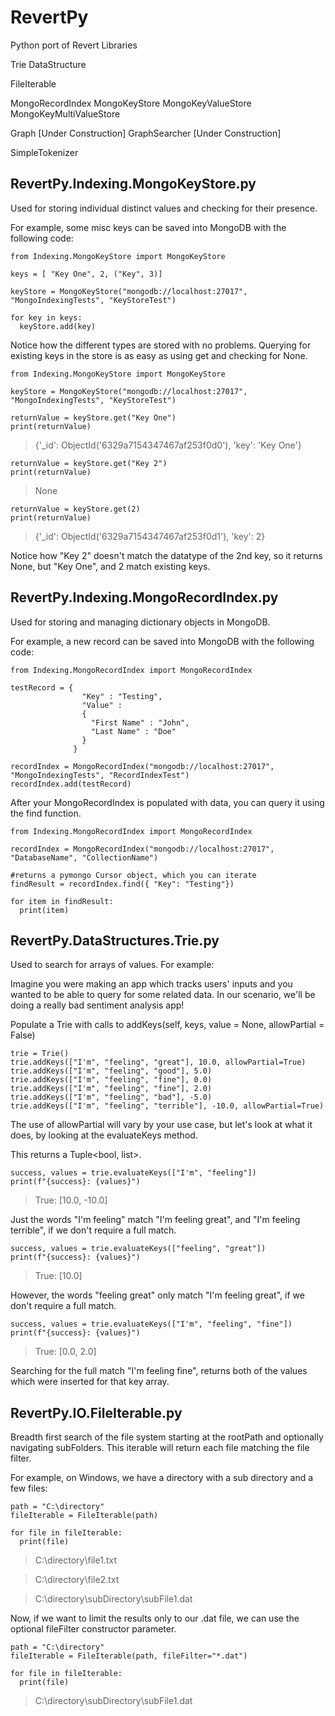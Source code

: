 # RevertPy

Python port of Revert Libraries

Trie DataStructure

FileIterable

MongoRecordIndex
MongoKeyStore 
MongoKeyValueStore
MongoKeyMultiValueStore

Graph [Under Construction]
GraphSearcher [Under Construction]

SimpleTokenizer


## RevertPy.Indexing.MongoKeyStore.py

Used for storing individual distinct values and checking for their presence.

For example, some misc keys can be saved into MongoDB with the following code:
```
from Indexing.MongoKeyStore import MongoKeyStore

keys = [ "Key One", 2, ("Key", 3)]

keyStore = MongoKeyStore("mongodb://localhost:27017", "MongoIndexingTests", "KeyStoreTest")

for key in keys:
  keyStore.add(key)
```

Notice how the different types are stored with no problems.
Querying for existing keys in the store is as easy as using get and checking for None.
```
from Indexing.MongoKeyStore import MongoKeyStore

keyStore = MongoKeyStore("mongodb://localhost:27017", "MongoIndexingTests", "KeyStoreTest")

returnValue = keyStore.get("Key One")
print(returnValue)
```
> {'_id': ObjectId('6329a7154347467af253f0d0'), 'key': 'Key One'}
```
returnValue = keyStore.get("Key 2")
print(returnValue)
```
> None
```
returnValue = keyStore.get(2)
print(returnValue)
```
> {'_id': ObjectId('6329a7154347467af253f0d1'), 'key': 2}

Notice how "Key 2" doesn't match the datatype of the 2nd key, so it returns None, but "Key One", and 2 match existing keys. 


## RevertPy.Indexing.MongoRecordIndex.py

Used for storing and managing dictionary objects in MongoDB.

For example, a new record can be saved into MongoDB with the following code:
```
from Indexing.MongoRecordIndex import MongoRecordIndex

testRecord = {
                "Key" : "Testing",
                "Value" : 
                { 
                  "First Name" : "John", 
                  "Last Name" : "Doe" 
                } 
              }

recordIndex = MongoRecordIndex("mongodb://localhost:27017", "MongoIndexingTests", "RecordIndexTest")
recordIndex.add(testRecord)
```

After your MongoRecordIndex is populated with data, you can query it using the find function.
```
from Indexing.MongoRecordIndex import MongoRecordIndex

recordIndex = MongoRecordIndex("mongodb://localhost:27017", "DatabaseName", "CollectionName")

#returns a pymongo Cursor object, which you can iterate
findResult = recordIndex.find({ "Key": "Testing"})

for item in findResult:
  print(item)
```

## RevertPy.DataStructures.Trie.py

Used to search for arrays of values.  For example:

Imagine you were making an app which tracks users' inputs and you wanted to be able to query for some related data.
In our scenario, we'll be doing a really bad sentiment analysis app!

Populate a Trie with calls to addKeys(self, keys, value = None, allowPartial = False)

```
trie = Trie()
trie.addKeys(["I'm", "feeling", "great"], 10.0, allowPartial=True)
trie.addKeys(["I'm", "feeling", "good"], 5.0)
trie.addKeys(["I'm", "feeling", "fine"], 0.0)
trie.addKeys(["I'm", "feeling", "fine"], 2.0)
trie.addKeys(["I'm", "feeling", "bad"], -5.0)
trie.addKeys(["I'm", "feeling", "terrible"], -10.0, allowPartial=True)
```

The use of allowPartial will vary by your use case, but let's look at what it does, by looking at the evaluateKeys method.

This returns a Tuple<bool, list<object>>.

```
success, values = trie.evaluateKeys(["I'm", "feeling"])
print(f"{success}: {values}")
```
> True: [10.0, -10.0]

Just the words "I'm feeling" match "I'm feeling great", and "I'm feeling terrible", if we don't require a full match. 

```
success, values = trie.evaluateKeys(["feeling", "great"])
print(f"{success}: {values}")
```
> True: [10.0]

However, the words "feeling great" only match "I'm feeling great", if we don't require a full match.

```
success, values = trie.evaluateKeys(["I'm", "feeling", "fine"])
print(f"{success}: {values}")
```
> True: [0.0, 2.0]

Searching for the full match "I'm feeling fine", returns both of the values which were inserted for that key array.

## RevertPy.IO.FileIterable.py

Breadth first search of the file system starting at the rootPath and optionally navigating subFolders.
This iterable will return each file matching the file filter.

For example, on Windows, we have a directory with a sub directory and a few files:

```
path = "C:\directory"
fileIterable = FileIterable(path)

for file in fileIterable:
  print(file)
```

> C:\directory\file1.txt

> C:\directory\file2.txt

> C:\directory\subDirectory\subFile1.dat

Now, if we want to limit the results only to our .dat file, we can use the optional fileFilter constructor parameter.

```
path = "C:\directory"
fileIterable = FileIterable(path, fileFilter="*.dat")

for file in fileIterable:
  print(file)
```

> C:\directory\subDirectory\subFile1.dat


